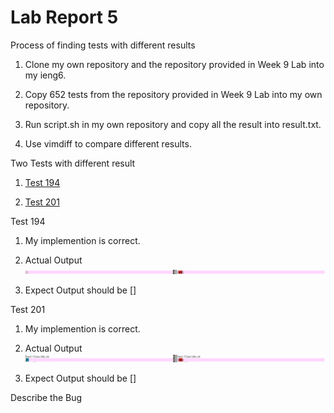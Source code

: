 # Lab Report 5

Process of finding tests with different results

1. Clone my own repository and the repository provided in Week 9 Lab into my ieng6.

2. Copy 652 tests from the repository provided in Week 9 Lab into my own repository.

3. Run script.sh in my own repository and copy all the result into result.txt.

4. Use vimdiff to compare different results.


Two Tests with different result

1. [Test 194](https://github.com/nidhidhamnani/markdown-parser/blob/main/test-files/194.md)

2. [Test 201](https://github.com/nidhidhamnani/markdown-parser/blob/main/test-files/201.md)

Test 194

1. My implemention is correct.

2. Actual Output
![Image](test194.png)

3. Expect Output should be []

Test 201

1. My implemention is correct.

2. Actual Output
![Image](test201.png)

3. Expect Output should be []

Describe the Bug

